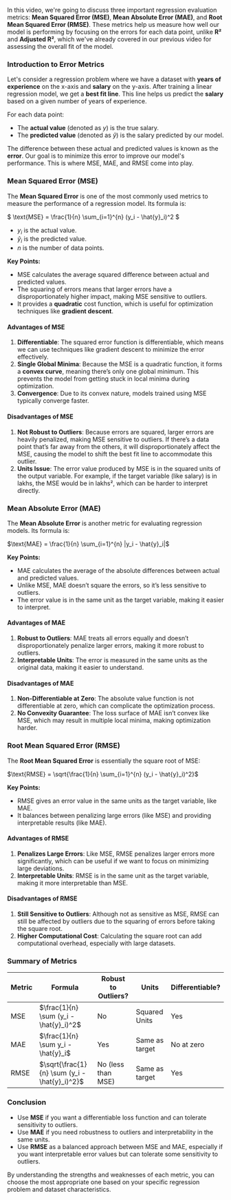 In this video, we're going to discuss three important regression evaluation metrics: **Mean Squared Error (MSE)**, **Mean Absolute Error (MAE)**, and **Root Mean Squared Error (RMSE)**. These metrics help us measure how well our model is performing by focusing on the errors for each data point, unlike **R²** and **Adjusted R²**, which we've already covered in our previous video for assessing the overall fit of the model.

### Introduction to Error Metrics

Let's consider a regression problem where we have a dataset with **years of experience** on the x-axis and **salary** on the y-axis. After training a linear regression model, we get a **best fit line**. This line helps us predict the **salary** based on a given number of years of experience.

For each data point:

- The **actual value** (denoted as $y$) is the true salary.
- The **predicted value** (denoted as $\hat{y}$) is the salary predicted by our model.

The difference between these actual and predicted values is known as the **error**. Our goal is to minimize this error to improve our model's performance. This is where MSE, MAE, and RMSE come into play.

### Mean Squared Error (MSE)

The **Mean Squared Error** is one of the most commonly used metrics to measure the performance of a regression model. Its formula is:

$
\text{MSE} = \frac{1}{n} \sum_{i=1}^{n} (y_i - \hat{y}_i)^2
$

- $y_i$ is the actual value.
- $\hat{y}_i$ is the predicted value.
- $n$ is the number of data points.

**Key Points:**

- MSE calculates the average squared difference between actual and predicted values.
- The squaring of errors means that larger errors have a disproportionately higher impact, making MSE sensitive to outliers.
- It provides a **quadratic** cost function, which is useful for optimization techniques like **gradient descent**.

#### Advantages of MSE

1. **Differentiable**: The squared error function is differentiable, which means we can use techniques like gradient descent to minimize the error effectively.
2. **Single Global Minima**: Because the MSE is a quadratic function, it forms a **convex curve**, meaning there’s only one global minimum. This prevents the model from getting stuck in local minima during optimization.
3. **Convergence**: Due to its convex nature, models trained using MSE typically converge faster.

#### Disadvantages of MSE

1. **Not Robust to Outliers**: Because errors are squared, larger errors are heavily penalized, making MSE sensitive to outliers. If there’s a data point that’s far away from the others, it will disproportionately affect the MSE, causing the model to shift the best fit line to accommodate this outlier.
2. **Units Issue**: The error value produced by MSE is in the squared units of the output variable. For example, if the target variable (like salary) is in lakhs, the MSE would be in lakhs², which can be harder to interpret directly.

### Mean Absolute Error (MAE)

The **Mean Absolute Error** is another metric for evaluating regression models. Its formula is:

$\text{MAE} = \frac{1}{n} \sum_{i=1}^{n} |y_i - \hat{y}_i|$

**Key Points:**

- MAE calculates the average of the absolute differences between actual and predicted values.
- Unlike MSE, MAE doesn’t square the errors, so it’s less sensitive to outliers.
- The error value is in the same unit as the target variable, making it easier to interpret.

#### Advantages of MAE

1. **Robust to Outliers**: MAE treats all errors equally and doesn’t disproportionately penalize larger errors, making it more robust to outliers.
2. **Interpretable Units**: The error is measured in the same units as the original data, making it easier to understand.

#### Disadvantages of MAE

1. **Non-Differentiable at Zero**: The absolute value function is not differentiable at zero, which can complicate the optimization process.
2. **No Convexity Guarantee**: The loss surface of MAE isn’t convex like MSE, which may result in multiple local minima, making optimization harder.

### Root Mean Squared Error (RMSE)

The **Root Mean Squared Error** is essentially the square root of MSE:

$\text{RMSE} = \sqrt{\frac{1}{n} \sum_{i=1}^{n} (y_i - \hat{y}_i)^2}$

**Key Points:**

- RMSE gives an error value in the same units as the target variable, like MAE.
- It balances between penalizing large errors (like MSE) and providing interpretable results (like MAE).

#### Advantages of RMSE

1. **Penalizes Large Errors**: Like MSE, RMSE penalizes larger errors more significantly, which can be useful if we want to focus on minimizing large deviations.
2. **Interpretable Units**: RMSE is in the same unit as the target variable, making it more interpretable than MSE.

#### Disadvantages of RMSE

1. **Still Sensitive to Outliers**: Although not as sensitive as MSE, RMSE can still be affected by outliers due to the squaring of errors before taking the square root.
2. **Higher Computational Cost**: Calculating the square root can add computational overhead, especially with large datasets.

### Summary of Metrics

| Metric | Formula | Robust to Outliers? | Units | Differentiable? |
|--------|---------|---------------------|-------|-----------------|
| MSE    | $\frac{1}{n} \sum (y_i - \hat{y}_i)^2$ | No  | Squared Units | Yes |
| MAE    | $\frac{1}{n} \sum y_i - \hat{y}_i$|  Yes | Same as target | No at zero |
| RMSE   | $\sqrt{\frac{1}{n} \sum (y_i - \hat{y}_i)^2}$ | No (less than MSE) | Same as target | Yes |

### Conclusion

- Use **MSE** if you want a differentiable loss function and can tolerate sensitivity to outliers.
- Use **MAE** if you need robustness to outliers and interpretability in the same units.
- Use **RMSE** as a balanced approach between MSE and MAE, especially if you want interpretable error values but can tolerate some sensitivity to outliers.

By understanding the strengths and weaknesses of each metric, you can choose the most appropriate one based on your specific regression problem and dataset characteristics.
